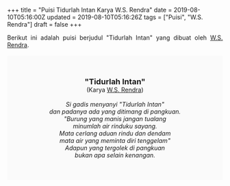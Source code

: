 +++
title = "Puisi Tidurlah Intan Karya W.S. Rendra"
date = 2019-08-10T05:16:00Z
updated = 2019-08-10T05:16:26Z
tags = ["Puisi", "W.S. Rendra"]
draft = false
+++

<div dir="ltr" style="text-align: left;" trbidi="on"><div style="text-align: justify;">Berikut ini adalah puisi berjudul "Tidurlah Intan" yang dibuat oleh <a href="https://ensiklopedia.kemdikbud.go.id/sastra/artikel/Rendra" target="_blank">W.S. Rendra</a>.</div><br /><div style="background: #FAFAFA; font-size: 14px; height: auto; margin: 0 auto; padding: 50px; text-align: center; width: auto;"><span style="font-size: 18px;"><b>"Tidurlah Intan"</b></span><br />(Karya <a href="https://www.sekata.web.id/tags/w.s.-rendra" target="_blank">W.S. Rendra</a>) <br /><br /><i>Si gadis menyanyi "Tidurlah Intan"<br />dan padanya ada yang ditimang di pangkuan.<br />"Burung yang manis jangan tualang<br />minumlah air rinduku sayang.<br />Mata cerlang aduan rindu dan dendam<br />mata air yang meminta diri tenggelam"<br />Adapun yang tergolek di pangkuan<br />bukan apa selain kenangan.</i> </div></div>
